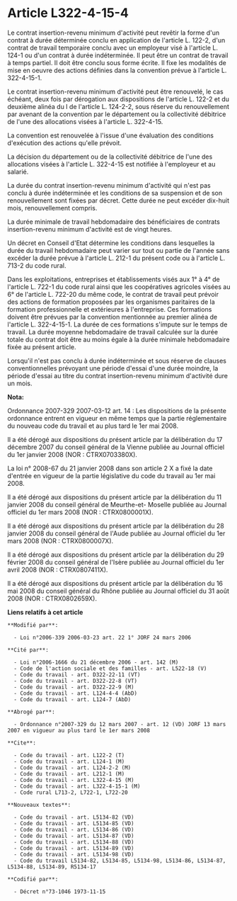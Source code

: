 # Article L322-4-15-4

Le contrat insertion-revenu minimum d'activité peut revêtir la forme d'un contrat à durée déterminée conclu en application de
l'article L. 122-2, d'un contrat de travail temporaire conclu avec un employeur visé à l'article L. 124-1 ou d'un contrat à
durée indéterminée. Il peut être un contrat de travail à temps partiel. Il doit être conclu sous forme écrite. Il fixe les
modalités de mise en oeuvre des actions définies dans la convention prévue à l'article L. 322-4-15-1.

Le contrat insertion-revenu minimum d'activité peut être renouvelé, le cas échéant, deux fois par dérogation aux dispositions
de l'article L. 122-2 et du deuxième alinéa du I de l'article L. 124-2-2, sous réserve du renouvellement par avenant de la
convention par le département ou la collectivité débitrice de l'une des allocations visées à l'article L. 322-4-15.

La convention est renouvelée à l'issue d'une évaluation des conditions d'exécution des actions qu'elle prévoit.

La décision du département ou de la collectivité débitrice de l'une des allocations visées à l'article L. 322-4-15 est
notifiée à l'employeur et au salarié.

La durée du contrat insertion-revenu minimum d'activité qui n'est pas conclu à durée indéterminée et les conditions de sa
suspension et de son renouvellement sont fixées par décret. Cette durée ne peut excéder dix-huit mois, renouvellement
compris.

La durée minimale de travail hebdomadaire des bénéficiaires de contrats insertion-revenu minimum d'activité est de vingt
heures.

Un décret en Conseil d'Etat détermine les conditions dans lesquelles la durée du travail hebdomadaire peut varier sur tout ou
partie de l'année sans excéder la durée prévue à l'article L. 212-1 du présent code ou à l'article L. 713-2 du code rural.

Dans les exploitations, entreprises et établissements visés aux 1° à 4° de l'article L. 722-1 du code rural ainsi que les
coopératives agricoles visées au 6° de l'article L. 722-20 du même code, le contrat de travail peut prévoir des actions de
formation proposées par les organismes paritaires de la formation professionnelle et extérieures à l'entreprise. Ces
formations doivent être prévues par la convention mentionnée au premier alinéa de l'article L. 322-4-15-1. La durée de ces
formations s'impute sur le temps de travail. La durée moyenne hebdomadaire de travail calculée sur la durée totale du contrat
doit être au moins égale à la durée minimale hebdomadaire fixée au présent article.

Lorsqu'il n'est pas conclu à durée indéterminée et sous réserve de clauses conventionnelles prévoyant une période d'essai
d'une durée moindre, la période d'essai au titre du contrat insertion-revenu minimum d'activité dure un mois.

**Nota:**

Ordonnance 2007-329 2007-03-12 art. 14 : Les dispositions de la présente ordonnance entrent en vigueur en même temps que la
partie réglementaire du nouveau code du travail et au plus tard le 1er mai 2008. 

Il a été dérogé aux dispositions du présent article par la délibération du 17 décembre 2007 du conseil général de la Vienne
publiée au Journal officiel du 1er janvier 2008 (NOR : CTRX0703380X).

La loi n° 2008-67 du 21 janvier 2008 dans son article 2 X a fixé la date d'entrée en vigueur de la partie législative du code
du travail au 1er mai 2008.

Il a été dérogé aux dispositions du présent article par la délibération du 11 janvier 2008 du conseil général de Meurthe-et-
Moselle publiée au Journal officiel du 1er mars 2008 (NOR : CTRX0800001X).

Il a été dérogé aux dispositions du présent article par la délibération du 28 janvier 2008 du conseil général de l'Aude
publiée au Journal officiel du 1er mars 2008 (NOR : CTRX0800007X).

Il a été dérogé aux dispositions du présent article par la délibération du 29 février 2008 du conseil général de l'Isère
publiée au Journal officiel du 1er avril 2008 (NOR : CTRX0807411X).

Il a été dérogé aux dispositions du présent article par la délibération du 16 mai 2008 du conseil général du Rhône publiée au
Journal officiel du 31 août 2008 (NOR : CTRX0802659X).

**Liens relatifs à cet article**

	**Modifié par**:

	  - Loi n°2006-339 2006-03-23 art. 22 1° JORF 24 mars 2006

	**Cité par**:

	  - Loi n°2006-1666 du 21 décembre 2006 - art. 142 (M)
	  - Code de l'action sociale et des familles - art. L522-18 (V)
	  - Code du travail - art. D322-22-11 (VT)
	  - Code du travail - art. D322-22-8 (VT)
	  - Code du travail - art. D322-22-9 (M)
	  - Code du travail - art. L124-4-4 (AbD)
	  - Code du travail - art. L124-7 (AbD)

	**Abrogé par**:

	  - Ordonnance n°2007-329 du 12 mars 2007 - art. 12 (VD) JORF 13 mars 2007 en vigueur au plus tard le 1er mars 2008

	**Cite**:

	  - Code du travail - art. L122-2 (T)
	  - Code du travail - art. L124-1 (M)
	  - Code du travail - art. L124-2-2 (M)
	  - Code du travail - art. L212-1 (M)
	  - Code du travail - art. L322-4-15 (M)
	  - Code du travail - art. L322-4-15-1 (M)
	  - Code rural L713-2, L722-1, L722-20

	**Nouveaux textes**:

	  - Code du travail - art. L5134-82 (VD)
	  - Code du travail - art. L5134-85 (VD)
	  - Code du travail - art. L5134-86 (VD)
	  - Code du travail - art. L5134-87 (VD)
	  - Code du travail - art. L5134-88 (VD)
	  - Code du travail - art. L5134-89 (VD)
	  - Code du travail - art. L5134-98 (VD)
	  - Code du travail L5134-82, L5134-85, L5134-98, L5134-86, L5134-87, L5134-88, L5134-89, R5134-17

	**Codifié par**:

	  - Décret n°73-1046 1973-11-15

